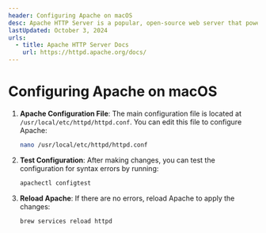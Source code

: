 ```yaml
---
header: Configuring Apache on macOS
desc: Apache HTTP Server is a popular, open-source web server that powers websites and applications by serving HTTP requests.
lastUpdated: October 3, 2024
urls:
  - title: Apache HTTP Server Docs
    url: https://httpd.apache.org/docs/
---
```


# Configuring Apache on macOS

1. **Apache Configuration File**: The main configuration file is located at `/usr/local/etc/httpd/httpd.conf`. You can edit this file to configure Apache:

   ```bash
   nano /usr/local/etc/httpd/httpd.conf
   ```

2. **Test Configuration**: After making changes, you can test the configuration for syntax errors by running:

   ```bash
   apachectl configtest
   ```

3. **Reload Apache**: If there are no errors, reload Apache to apply the changes:

   ```bash
   brew services reload httpd
   ```
